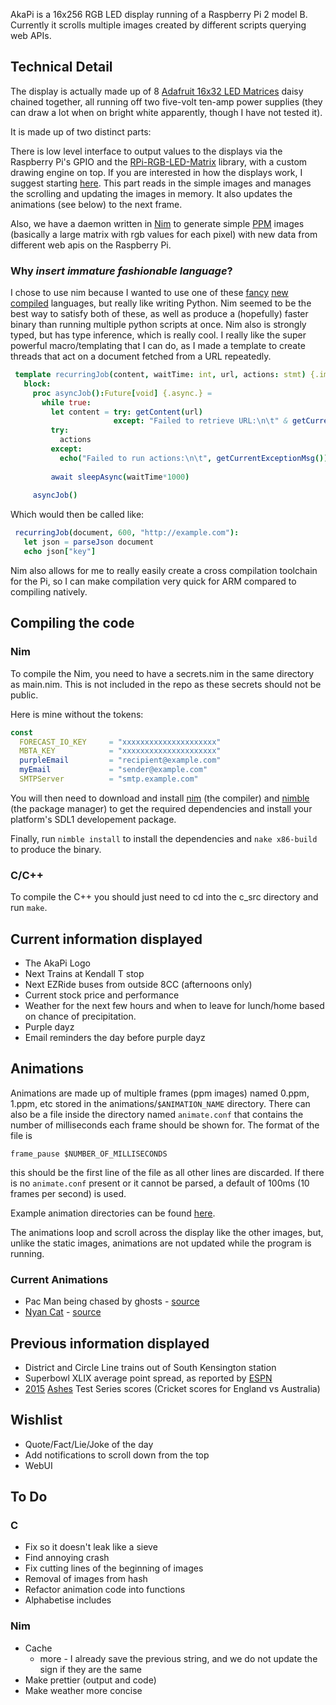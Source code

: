 AkaPi is a 16x256 RGB LED display running of a Raspberry Pi 2 model B.
Currently it scrolls multiple images created by different scripts
querying web APIs.

Technical Detail
----------------

The display is actually made up of 8 [Adafruit 16x32 LED Matrices] daisy
chained together, all running off two five-volt ten-amp power supplies
(they can draw a lot when on bright white apparently, though I have not
tested it).
 
It is made up of two distinct parts:

There is low level interface to output values to the displays via the
Raspberry Pi's GPIO and the [RPi-RGB-LED-Matrix] library, with a custom
drawing engine on top. If you are interested in how the displays work, I
suggest starting [here]. This part reads in the simple images and
manages the scrolling and updating the images in memory. It also updates
the animations (see below) to the next frame.

Also, we have a daemon written in [Nim] to generate simple [PPM] images
(basically a large matrix with rgb values for each pixel) with new data
from different web apis on the Raspberry Pi.

### Why *insert immature fashionable language*?

I chose to use nim because I wanted to use one of these [fancy][]
[new][] [compiled] languages, but really like writing Python. Nim seemed
to be the best way to satisfy both of these, as well as produce a
(hopefully) faster binary than running multiple python scripts at once.
Nim also is strongly typed, but has type inference, which is really
cool. I really like the super powerful macro/templating that I can do,
as I made a template to create threads that act on a document fetched
from a URL repeatedly.

```nim
 template recurringJob(content, waitTime: int, url, actions: stmt) {.immediate.} =
   block:
     proc asyncJob():Future[void] {.async.} =
       while true:
         let content = try: getContent(url)
                       except: "Failed to retrieve URL:\n\t" & getCurrentExceptionMsg()
         try:
           actions
         except:
           echo("Failed to run actions:\n\t", getCurrentExceptionMsg())
 
         await sleepAsync(waitTime*1000)
 
     asyncJob()
```

Which would then be called like:

```nim
 recurringJob(document, 600, "http://example.com"):
   let json = parseJson document
   echo json["key"]
```

Nim also allows for me to really easily create a cross compilation
toolchain for the Pi, so I can make compilation very quick for ARM
compared to compiling natively.

Compiling the code
------------------

### Nim
To compile the Nim, you need to have a secrets.nim in the same directory as main.nim. This is not included in the repo as these secrets should not be public.

Here is mine without the tokens:
```nim
const
  FORECAST_IO_KEY     = "xxxxxxxxxxxxxxxxxxxxx"
  MBTA_KEY            = "xxxxxxxxxxxxxxxxxxxxx"
  purpleEmail         = "recipient@example.com"
  myEmail             = "sender@example.com"
  SMTPServer          = "smtp.example.com"
```

You will then need to download and install [nim][3] (the compiler) and [nimble][] (the package manager) to get the required dependencies and install your platform's SDL1 developement package.

Finally, run `nimble install` to install the dependencies and `nake x86-build` to produce the binary. 

### C/C++
To compile the C++ you should just need to cd into the c_src directory and run `make`.

Current information displayed
-----------------------------

-   The AkaPi Logo
-   Next Trains at Kendall T stop
-   Next EZRide buses from outside 8CC (afternoons only)
-   Current stock price and performance
-   Weather for the next few hours and when to leave for lunch/home
    based on chance of precipitation.
-   Purple dayz
-   Email reminders the day before purple dayz

Animations
----------

Animations are made up of multiple frames (ppm images) named 0.ppm,
1.ppm, etc stored in the animations/`$ANIMATION_NAME` directory.
There can also be a file inside the directory named `animate.conf` 
that contains the number of milliseconds each frame should be shown 
for. The format of the file is

`frame_pause $NUMBER_OF_MILLISECONDS`

this should be the first line of the file as all other lines are
discarded. If there is no `animate.conf` present or it cannot be
parsed, a default of 100ms (10 frames per second) is used.

Example animation directories can be found [here][1].

The animations loop and scroll across the display like the other images,
but, unlike the static images, animations are not updated while the
program is running.

### Current Animations

-   Pac Man being chased by ghosts - [source]
-   [Nyan Cat] - [source][2]

Previous information displayed
------------------------------

-   District and Circle Line trains out of South Kensington station
-   Superbowl XLIX average point spread, as reported by [ESPN]
-   [2015][] [Ashes] Test Series scores (Cricket scores for England
    vs Australia)

Wishlist
--------

-   Quote/Fact/Lie/Joke of the day
-   Add notifications to scroll down from the top
-   WebUI

To Do
-----

### C

-   Fix so it doesn't leak like a sieve
-   Find annoying crash
-   Fix cutting lines of the beginning of images
-   Removal of images from hash
-   Refactor animation code into functions
-   Alphabetise includes

### Nim

-   Cache
    -   more - I already save the previous string, and we do not update
        the sign if they are the same
-   Make prettier (output and code)
-   Make weather more concise

  [1]: https://github.com/Dhertz/AkaPi/tree/master/animations
  [2]: http://ledseq.com/forums/topic/nyan-cat/
  [3]: http://nim-lang.org/download.html
  [2015]: https://en.wikipedia.org/wiki/2015_Ashes_series
  [Adafruit 16x32 LED Matrices]: http://www.adafruit.com/product/420
  [Ashes]: https://en.wikipedia.org/wiki/The_Ashes
  [compiled]: http://dlang.org
  [ESPN]: http://espn.go.com/nfl/lines
  [fancy]: http://golang.org
  [github repo]: https://github.com/dhertz/AkaPi
  [here]: https://trmm.net/Octoscroller#Interface
  [new]: http://playrust.com
  [Nim]: http://nim-lang.org
  [nimble]: https://github.com/nim-lang/nimble#installation
  [Nyan Cat]: https://www.youtube.com/watch?v=QH2-TGUlwu4
  [PPM]: http://en.wikipedia.org/wiki/Netpbm_format
  [RPi-RGB-LED-Matrix]: https://github.com/hzeller/rpi-rgb-led-matrix
  [source]: http://ledseq.com/forums/topic/a-few-animations-from-classic-8-bit-games/
